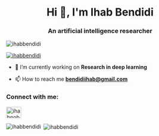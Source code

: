 <h1 align="center">Hi 👋, I'm Ihab Bendidi</h1>
<h3 align="center">An artificial intelligence researcher</h3>

<p align="left"> <img src="https://komarev.com/ghpvc/?username=ihabbendidi&label=Profile%20views&color=0e75b6&style=flat" alt="ihabbendidi" /> </p>

<p align="left"> <a href="https://github.com/ryo-ma/github-profile-trophy"><img src="https://github-profile-trophy.vercel.app/?username=ihabbendidi" alt="ihabbendidi" /></a> </p>

- 🔭 I’m currently working on **Research in deep learning**

- 📫 How to reach me **bendidiihab@gmail.com**

<h3 align="left">Connect with me:</h3>
<p align="left">
<a href="https://www.hackerrank.com/ihabnobendidi" target="blank"><img align="center" src="https://cdn.jsdelivr.net/npm/simple-icons@3.0.1/icons/hackerrank.svg" alt="ihabnobendidi" height="30" width="40" /></a>
</p>

<p><img align="left" src="https://github-readme-stats.vercel.app/api/top-langs?username=ihabbendidi&show_icons=true&locale=en&layout=compact" alt="ihabbendidi" /></p>

<p>&nbsp;<img align="center" src="https://github-readme-stats.vercel.app/api?username=ihabbendidi&show_icons=true&locale=en" alt="ihabbendidi" /></p>


